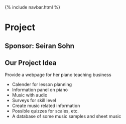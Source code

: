 {% include navbar.html %}

# Project 

## Sponsor: Seiran Sohn

## Our Project Idea
Provide a webpage for her piano teaching business
- Calender for lesson planning
- Information panel on piano
- Music with audio
- Surveys for skill level
- Create music related information 
- Possible quizzes for scales, etc. 
- A database of some music samples and sheet music
